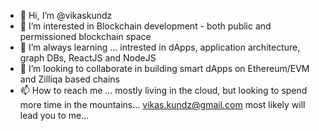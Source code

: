 - 👋 Hi, I’m @vikaskundz
- 👀 I’m interested in Blockchain development - both public and permissioned blockchain space
- 🌱 I’m always learning ... intrested in dApps, application architecture, graph DBs, ReactJS and NodeJS
- 💞️ I’m looking to collaborate in building smart dApps on Ethereum/EVM and Zilliqa based chains
- 📫 How to reach me ... mostly living in the cloud, but looking to spend more time in the mountains... vikas.kundz@gmail.com most likely will lead you to me...

<!---
vikaskundz/vikaskundz is a ✨ special ✨ repository because its `README.md` (this file) appears on your GitHub profile.
You can click the Preview link to take a look at your changes.
--->
